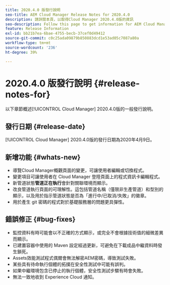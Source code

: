 ```yaml
---
title: 2020.4.0 版發行說明
seo-title: AEM Cloud Manager Release Notes for 2020.4.0
description: 請詳閱本頁，以取得Cloud Manager 2020.4.0版的資訊
seo-description: Follow this page to get information for AEM Cloud Manager Release 2020.4.0
feature: Release Information
exl-id: bb21b7ea-6bae-4755-becb-37cef0d49412
source-git-commit: c0c25ada09879b850883dcd1e53ad05c7087a80a
workflow-type: tm+mt
source-wordcount: '236'
ht-degree: 39%

---
```


# 2020.4.0 版發行說明 {#release-notes-for}

以下章節概述[!UICONTROL Cloud Manager] 2020.4.0版的一般發行說明。

## 發行日期 {#release-date}

[!UICONTROL Cloud Manager] 2020.4.0版的發行日期為2020年4月9日。

## 新增功能 {#whats-new}

* 導覽Cloud Manager概觀頁面的變更，可讓使用者編輯或切換程式。
* 變更項目可讓使用者在 Cloud Manager 登陸頁面上的程式資訊卡編輯程式。
* 新管道狀態&#x200B;**管道正在執行**&#x200B;會針對關聯環境而顯示。
* 改良管道執行頁面的可理解性。這包括管道名稱（僅限非生產管道）和型別的顯示，以及用於指示管道狀態是否為「進行中/已取消/失敗」的徽章。
* 用於產生 git 密碼的程式對於基礎服務層的問題更具彈性。

## 錯誤修正 {#bug-fixes}

* 監控資料有時可能會以不正確的方式顯示，或完全不會根據技術值的細微差異而顯示。
* 已建置容器中使用的 Maven 設定經過更新，可避免在下載成品中繼資料時發生鎖死。
* Assets效能測試程式偶爾會無法解密AEM密碼，導致測試失敗。
* 某些具有待命執行個體的拓撲在安全性測試中可能有誤判。
* 如果中繼環境包含已停止的執行個體，安全性測試步驟有時會失敗。
* 無法一致地收到 Experience Cloud 通知。
